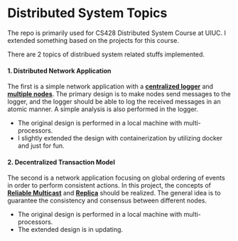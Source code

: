 # Distributed System Topics

The repo is primarily used for CS428 Distributed System Course at UIUC. I extended something based on the projects for this course.

There are 2 topics of distribued system related stuffs implemented. 

#### 1. Distributed Network Application

The first is a simple network application with a **<u>centralized logger</u>** and **<u>multiple nodes</u>**. The primary design is to make nodes send messages to the logger, and the logger should be able to log the received messages in an atomic manner. A simple analysis is also performed in the logger. 

- The original design is performed in a local machine with multi-processors.
- I slightly extended the design with containerization by utilizing docker and just for fun. 

#### 2. Decentralized Transaction Model

The second is a network application focusing on global ordering of events in order to perform consistent actions. In this project, the concepts of **<u>Reliable Multicast</u>** and **<u>Replica</u>** should be realized. The general idea is to guarantee the consistency and consensus between different nodes. 

- The original design is performed in a local machine with multi-processors.
- The extended design is in updating.